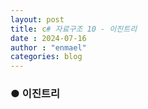 ```yaml
---
layout: post
title: c# 자료구조 10 - 이진트리
date : 2024-07-16
author : "enmael"
categories: blog
---
```

<h3>● 이진트리 </h3>

<span style="font-size: 15px;">

</span>